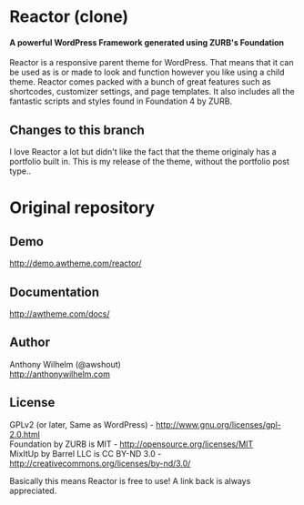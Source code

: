 Reactor (clone)
=======

#### A powerful WordPress Framework generated using ZURB's Foundation
Reactor is a responsive parent theme for WordPress. That means that it can be used as is or made to look and function however you like using a child theme. Reactor comes packed with a bunch of great features such as shortcodes, customizer settings, and page templates. It also includes all the fantastic scripts and styles found in Foundation 4 by ZURB.

Changes to this branch
-------------

I love Reactor a lot but didn't like the fact that the theme originaly has a portfolio built in. This is my release of the theme, without the portfolio post type..


Original repository
=======
Demo
----

http://demo.awtheme.com/reactor/


Documentation
-------------

http://awtheme.com/docs/


Author
------

Anthony Wilhelm (@awshout)<br/>
http://anthonywilhelm.com


License
-------

GPLv2 (or later, Same as WordPress) - http://www.gnu.org/licenses/gpl-2.0.html<br/>
Foundation by ZURB is MIT - http://opensource.org/licenses/MIT<br/>
MixItUp by Barrel LLC is CC BY-ND 3.0 - http://creativecommons.org/licenses/by-nd/3.0/<br/>

Basically this means Reactor is free to use! A link back is always appreciated.
